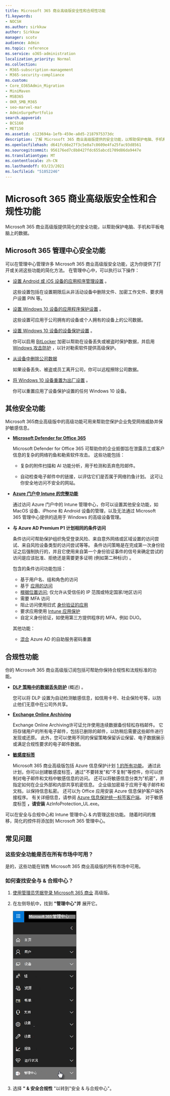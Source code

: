 ```yaml
---
title: Microsoft 365 商业高级版安全性和合规性功能
f1.keywords:
- NOCSH
ms.author: sirkkuw
author: Sirkkuw
manager: scotv
audience: Admin
ms.topic: reference
ms.service: o365-administration
localization_priority: Normal
ms.collection:
- M365-subscription-management
- M365-security-compliance
ms.custom:
- Core_O365Admin_Migration
- MiniMaven
- MSB365
- OKR_SMB_M365
- seo-marvel-mar
- AdminSurgePortfolio
search.appverid:
- BCS160
- MET150
ms.assetid: c123694a-1efb-459e-a8d5-2187975373dc
description: 了解 Microsoft 365 商业高级版提供的安全功能，以帮助保护电脑、手机和平板电脑上的数据。
ms.openlocfilehash: d641fc66e27f3c5e0a7c8609e4fa25fac93d8561
ms.sourcegitcommit: 956176ed7c8b8427fdc655abcd1709d86da9447e
ms.translationtype: MT
ms.contentlocale: zh-CN
ms.lasthandoff: 03/23/2021
ms.locfileid: "51052246"
---
```

# <a name="microsoft-365-business-premium-security-and-compliance-features"></a>Microsoft 365 商业高级版安全性和合规性功能

Microsoft 365 商业高级版提供简化的安全功能，以帮助保护电脑、手机和平板电脑上的数据。
    
## <a name="microsoft-365-admin-center-security-features"></a>Microsoft 365 管理中心安全功能

可以在管理中心管理许多 Microsoft 365 商业高级版安全功能，这为你提供了打开或关闭这些功能的简化方法。 在管理中心中，可以执行以下操作：
  
- [设置 Android 或 iOS 设备的应用程序管理设置](app-protection-settings-for-android-and-ios.md) 。 
    
    这些设置包括在设置期限后从非活动设备中删除文件、加密工作文件、要求用户设置 PIN 等。
    
- [设置 Windows 10 设备的应用程序保护设置](protection-settings-for-windows-10-devices.md) 。 
    
    这些设置可应用于公司拥有的设备或个人拥有的设备上的公司数据。
    
- [设置 Windows 10 设备的设备保护设置](protection-settings-for-windows-10-pcs.md) 。 
    
    你可以启用 [BitLocker](/windows/security/information-protection/bitlocker/bitlocker-frequently-asked-questions) 加密以帮助在设备丢失或被盗时保护数据，并启用 [Windows 攻击防护](/windows/security/threat-protection/microsoft-defender-atp/enable-exploit-protection) ，以针对勒索软件提供高级保护。 
    
- [从设备中删除公司数据](remove-company-data.md)
    
    如果设备丢失、被盗或员工离开公司，你可以远程擦除公司数据。
    
- [将 Windows 10 设备重置为出厂设置](reset-devices-to-factory-settings.md) 。 
    
    你可以重置应用了设备保护设置的任何 Windows 10 设备。
    
## <a name="additional-security-features"></a>其他安全功能 

Microsoft 365商业高级版中的高级功能可用来帮助您保护企业免受网络威胁并保护敏感信息。
  
- **[Microsoft Defender for Office 365](../security/defender-365-security/defender-for-office-365.md)**
    
    Microsoft Defender for Office 365 可帮助你的企业抵御旨在泄露员工或客户信息的复杂的网络钓鱼和勒索软件攻击。 这些功能包括： 
    
  - 复杂的附件扫描和 AI 功能分析，用于检测和丢弃危险邮件。
    
  - 自动检查电子邮件中的链接，以评估它们是否属于网络钓鱼计划。 这可让你安全地访问不安全的网站。

- **[Azure 门户中 Intune 的完整功能](/mem/intune/fundamentals/what-is-intune)**
    
    通过访问 Azure 门户中的 Intune 管理中心，你可以设置其他安全功能，如 MacOS 设备、iPhone 和 Android 设备的管理，以及无法通过 Microsoft 365 管理中心提供的适用于 Windows 的高级设备管理。
- **与 [](/azure/active-directory/conditional-access/overview) Azure AD Premium P1 计划相同的条件访问**


    条件访问可帮助保护组织免受登录风险、来自意外网络或区域设置的访问尝试、来自风险设备类型的访问尝试等等。 条件访问策略是在完成第一次身份验证之后强制执行的，并且它使用来自第一个身份验证事件的信号来确定尝试的访问是应该批准、拒绝还是需要更多证明 (例如第二种标识) 。

    包含的条件访问功能包括：

    - 基于用户名、组和角色的访问
    - 基于 [应用的访问](/azure/active-directory/conditional-access/app-based-conditional-access) 
    - [根据位置访问](/azure/active-directory/authentication/howto-registration-mfa-sspr-combined#conditional-access-policies-for-combined-registration); 仅允许从受信任的 IP 范围或特定国家/地区访问 
    - 需要 MFA 访问
    - 阻止访问使用旧式 [身份验证的应用](/azure/active-directory/conditional-access/block-legacy-authentication)
    - 要求应用使用 [Intune 应用保护](/azure/active-directory/conditional-access/app-protection-based-conditional-access)
    - 自定义身份验证，如使用第三方提供程序的 MFA，例如 DUO。
   
    其他功能：
    - [混合](/azure/active-directory/authentication/concept-sspr-customization) Azure AD 的自助服务密码重置
    
## <a name="compliance-features"></a>合规性功能

你的 Microsoft 365 商业高级版订阅包括可帮助你保持合规性和法规标准的功能。

- **[DLP 策略中的数据丢失防护](../compliance/data-loss-prevention-policies.md)** (概述) 。 
    
    您可以将 DLP 设置为自动检测敏感信息，如信用卡号、社会保险号等，以防止他们无意中在公司外共享。
    
- **[Exchange Online Archiving](https://products.office.com/exchange/microsoft-exchange-online-archiving-email)**
    
    Exchange Online Archiving许可证允许使用连续数据备份轻松存档邮件。 它将存储用户的所有电子邮件，包括已删除的邮件，以防稍后需要这些邮件进行发现或还原。 此外，您可以使用不同的保留策略保留诉讼保留、电子数据展示或满足合规性要求的电子邮件数据。
    
- **[敏感度标签](../compliance/sensitivity-labels.md)**

   Microsoft 365 商业高级版包括 Azure 信息保护计划 [1 的所有功能](https://go.microsoft.com/fwlink/p/?linkid=871407)。 通过此计划，你可以创建敏感度标签，通过"不要转发"和"不复制"等控件，你可以控制对电子邮件和文档中敏感信息的访问。 还可以将敏感信息分类为"机密"，并指定如何在企业外部和内部共享机密信息。 企业级加密易于应用于电子邮件和文档，以保持信息私密。 还可以为 Office 应用安装 Azure 信息保护客户端外接程序。 有关详细信息，请参阅 [Azure 信息保护统一标签客户端](/azure/information-protection/rms-client/unifiedlabelingclient-version-release-history)。 对于敏感度标签 **，请安装** AzInfoProtection_UL.exe。

可以在安全与合规中心和 Intune 管理中心 &amp; 内管理这些功能。 随着时间的推移，简化的控件将添加到 Microsoft 365 管理中心。
  
    
## <a name="faq"></a>常见问题

 ### <a name="are-these-security-features-available-in-all-markets"></a>这些安全功能是否在所有市场中可用？
  
是的，这些功能在销售 Microsoft 365 商业高级版的所有市场中可用。
  
### <a name="how-do-i-find-the-security-amp-compliance-center"></a>如何查找安全与 &amp; 合规中心？
  
1. [使用管理员凭据登录 Microsoft 365 商业](https://portal.microsoft.com/) 高级版。 
    
2. 在左侧导航中，找到 **"管理中心"并** 展开它。 
    
    ![在 Microsoft 365 管理中心的左侧导航中，选择"管理中心"。](../media/fa4484f8-c637-45fd-a7bd-bdb3abfd6c03.png)
  
3. 选择 **" &amp; 安全合规性** "以转到"安全 &amp; 与合规中心"。
